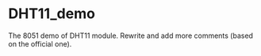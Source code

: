 # DHT11_demo
The 8051 demo of DHT11 module. Rewrite and add more comments (based on the official one).
